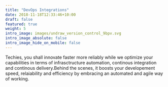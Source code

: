```yaml
---
title: "DevOps Integrations"
date: 2018-11-18T12:33:46+10:00
draft: false
featured: true
weight: 5
intro_image: images/undraw_version_control_9bpv.svg
intro_image_absolute: false
intro_image_hide_on_mobile: false
---
```


Techies, you shall innovate faster more reliably while we optimize your capabilities in terms of infrasctructure automation, continous integration and continous delivery.Behind the scenes, it boosts your developement speed, relaiability and efficiency by embracing an automated and agile way of working. 